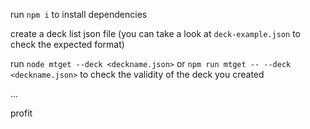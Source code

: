 run `npm i` to install dependencies

create a deck list json file (you can take a look at `deck-example.json` to check the expected format)

run `node mtget --deck <deckname.json>` or `npm run mtget -- --deck <deckname.json>` to check the validity of the deck you created

...

profit

